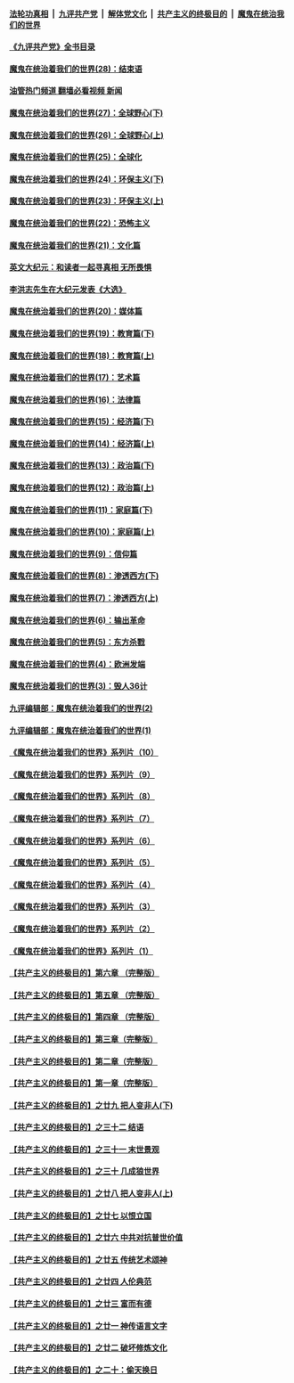 ####  [法轮功真相](../../../../basic/blob/master/README.md?t=04221801) &nbsp;|&nbsp; [九评共产党](../../../../9ping.md/blob/master/README.md?t=04221801) &nbsp;|&nbsp; [解体党文化](../../../../jtdwh.md/blob/master/README.md?t=04221801)  &nbsp;|&nbsp; [共产主义的终极目的](../../../../gczydzjmd.md/blob/master/README.md?t=04221801) &nbsp;|&nbsp; [魔鬼在统治我们的世界](../../../../mgztzwmdsj.md/blob/master/README.md?t=04221801) 

#### [《九评共产党》全书目录](../pages/nsc422/n13708085.md?t=04221801) 

#### [魔鬼在统治着我们的世界(28)：结束语](../pages/nsc422/n10936246.md?t=04221801) 

#### [油管热门频道 翻墙必看视频 新闻](http://78.141.244.201:81/youtube.html?04221801)

#### [魔鬼在统治着我们的世界(27)：全球野心(下)](../pages/nsc422/n10928319.md?t=04221801) 

#### [魔鬼在统治着我们的世界(26)：全球野心(上)](../pages/nsc422/n10900318.md?t=04221801) 

#### [魔鬼在统治着我们的世界(25)：全球化](../pages/nsc422/n10788205.md?t=04221801) 

#### [魔鬼在统治着我们的世界(24)：环保主义(下)](../pages/nsc422/n10695307.md?t=04221801) 

#### [魔鬼在统治着我们的世界(23)：环保主义(上)](../pages/nsc422/n10688613.md?t=04221801) 

#### [魔鬼在统治着我们的世界(22)：恐怖主义](../pages/nsc422/n10614727.md?t=04221801) 

#### [魔鬼在统治着我们的世界(21)：文化篇](../pages/nsc422/n10597706.md?t=04221801) 

#### [英文大纪元：和读者一起寻真相 无所畏惧](../pages/nsc422/n12542027.md?t=04221801) 

#### [李洪志先生在大纪元发表《大选》](../pages/nsc422/n12534746.md?t=04221801) 

#### [魔鬼在统治着我们的世界(20)：媒体篇](../pages/nsc422/n10586579.md?t=04221801) 

#### [魔鬼在统治着我们的世界(19)：教育篇(下)](../pages/nsc422/n10564808.md?t=04221801) 

#### [魔鬼在统治着我们的世界(18)：教育篇(上)](../pages/nsc422/n10526970.md?t=04221801) 

#### [魔鬼在统治着我们的世界(17)：艺术篇](../pages/nsc422/n10499093.md?t=04221801) 

#### [魔鬼在统治着我们的世界(16)：法律篇](../pages/nsc422/n10485969.md?t=04221801) 

#### [魔鬼在统治着我们的世界(15)：经济篇(下)](../pages/nsc422/n10469975.md?t=04221801) 

#### [魔鬼在统治着我们的世界(14)：经济篇(上)](../pages/nsc422/n10457370.md?t=04221801) 

#### [魔鬼在统治着我们的世界(13)：政治篇(下)](../pages/nsc422/n10448270.md?t=04221801) 

#### [魔鬼在统治着我们的世界(12)：政治篇(上)](../pages/nsc422/n10444576.md?t=04221801) 

#### [魔鬼在统治着我们的世界(11)：家庭篇(下)](../pages/nsc422/n10440961.md?t=04221801) 

#### [魔鬼在统治着我们的世界(10)：家庭篇(上)](../pages/nsc422/n10435448.md?t=04221801) 

#### [魔鬼在统治着我们的世界(9)：信仰篇](../pages/nsc422/n10432159.md?t=04221801) 

#### [魔鬼在统治着我们的世界(8)：渗透西方(下)](../pages/nsc422/n10429603.md?t=04221801) 

#### [魔鬼在统治着我们的世界(7)：渗透西方(上)](../pages/nsc422/n10426013.md?t=04221801) 

#### [魔鬼在统治着我们的世界(6)：输出革命](../pages/nsc422/n10421536.md?t=04221801) 

#### [魔鬼在统治着我们的世界(5)：东方杀戮](../pages/nsc422/n10417707.md?t=04221801) 

#### [魔鬼在统治着我们的世界(4)：欧洲发端](../pages/nsc422/n10414890.md?t=04221801) 

#### [魔鬼在统治着我们的世界(3)：毁人36计](../pages/nsc422/n10411583.md?t=04221801) 

#### [九评编辑部：魔鬼在统治着我们的世界(2)](../pages/nsc422/n10410036.md?t=04221801) 

#### [九评编辑部：魔鬼在统治着我们的世界(1)](../pages/nsc422/n10406825.md?t=04221801) 

#### [《魔鬼在统治着我们的世界》系列片（10）](../pages/nsc422/n12292670.md?t=04221801) 

#### [《魔鬼在统治着我们的世界》系列片（9）](../pages/nsc422/n12290859.md?t=04221801) 

#### [《魔鬼在统治着我们的世界》系列片（8）](../pages/nsc422/n12287445.md?t=04221801) 

#### [《魔鬼在统治着我们的世界》系列片（7）](../pages/nsc422/n12283425.md?t=04221801) 

#### [《魔鬼在统治着我们的世界》系列片（6）](../pages/nsc422/n12282314.md?t=04221801) 

#### [《魔鬼在统治着我们的世界》系列片（5）](../pages/nsc422/n12281419.md?t=04221801) 

#### [《魔鬼在统治着我们的世界》系列片（4）](../pages/nsc422/n12274024.md?t=04221801) 

#### [《魔鬼在统治着我们的世界》系列片（3）](../pages/nsc422/n12271322.md?t=04221801) 

#### [《魔鬼在统治着我们的世界》系列片（2）](../pages/nsc422/n12269049.md?t=04221801) 

#### [《魔鬼在统治着我们的世界》系列片（1）](../pages/nsc422/n12267575.md?t=04221801) 

#### [【共产主义的终极目的】第六章 （完整版）](../pages/nsc422/n11428913.md?t=04221801) 

#### [【共产主义的终极目的】第五章 （完整版）](../pages/nsc422/n11428912.md?t=04221801) 

#### [【共产主义的终极目的】第四章 （完整版）](../pages/nsc422/n11428907.md?t=04221801) 

#### [【共产主义的终极目的】第三章（完整版）](../pages/nsc422/n11428848.md?t=04221801) 

#### [【共产主义的终极目的】第二章（完整版）](../pages/nsc422/n11428831.md?t=04221801) 

#### [【共产主义的终极目的】第一章（完整版）](../pages/nsc422/n11417651.md?t=04221801) 

#### [【共产主义的终极目的】之廿九 把人变非人(下)](../pages/nsc422/n11344140.md?t=04221801) 

#### [【共产主义的终极目的】之三十二 结语](../pages/nsc422/n11360535.md?t=04221801) 

#### [【共产主义的终极目的】之三十一 末世景观](../pages/nsc422/n11351129.md?t=04221801) 

#### [【共产主义的终极目的】之三十 几成狼世界](../pages/nsc422/n11348280.md?t=04221801) 

#### [【共产主义的终极目的】之廿八 把人变非人(上)](../pages/nsc422/n11340492.md?t=04221801) 

#### [【共产主义的终极目的】之廿七 以恨立国](../pages/nsc422/n11336944.md?t=04221801) 

#### [【共产主义的终极目的】之廿六 中共对抗普世价值](../pages/nsc422/n11324785.md?t=04221801) 

#### [【共产主义的终极目的】之廿五 传统艺术颂神](../pages/nsc422/n11296396.md?t=04221801) 

#### [【共产主义的终极目的】之廿四 人伦典范](../pages/nsc422/n11296397.md?t=04221801) 

#### [【共产主义的终极目的】之廿三 富而有德](../pages/nsc422/n11283598.md?t=04221801) 

#### [【共产主义的终极目的】之廿一 神传语言文字](../pages/nsc422/n11263265.md?t=04221801) 

#### [【共产主义的终极目的】之廿二 破坏修炼文化](../pages/nsc422/n11245728.md?t=04221801) 

#### [【共产主义的终极目的】之二十：偷天换日](../pages/nsc422/n11238846.md?t=04221801) 

<img src='http://gfw-breaker.win/goodnews/indexes/nsc422.md' width='0px' height='0px'/>
